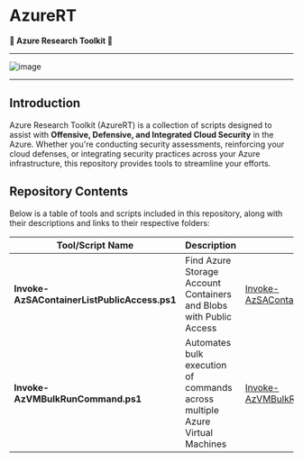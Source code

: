 # AzureRT  
**🔎 Azure Research Toolkit 🔬**  

---

![image](https://github.com/user-attachments/assets/8e68f06d-d2b4-4711-a326-9875818823d0)

---

## Introduction  
Azure Research Toolkit (AzureRT) is a collection of scripts designed to assist with **Offensive, Defensive, and Integrated Cloud Security** in the Azure. Whether you're conducting security assessments, reinforcing your cloud defenses, or integrating security practices across your Azure infrastructure, this repository provides tools to streamline your efforts.  

## Repository Contents  
Below is a table of tools and scripts included in this repository, along with their descriptions and links to their respective folders:  

|Tool/Script Name|Description|Link|
|---|---|---|
|**Invoke-AzSAContainerListPublicAccess.ps1**|Find Azure Storage Account Containers and Blobs with Public Access|[Invoke-AzSAContainerListPublicAccess](./Invoke-AzSAContainerListPublicAccess)|
|**Invoke-AzVMBulkRunCommand.ps1**|Automates bulk execution of commands across multiple Azure Virtual Machines|[Invoke-AzVMBulkRunCommand](./Invoke-AzVMBulkRunCommand)|
